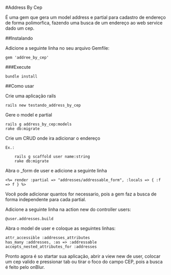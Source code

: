 #Address By Cep

É uma gem que gera um model address e partial para cadastro de endereço de forma polimorfica, fazendo uma busca de um endereço ao web service dado um cep.

##Instalando

Adicione a seguinte linha no seu arquivo Gemfile:

	gem 'addree_by_cep'

###Execute

	bundle install

##Como usar

Crie uma aplicação rails

	rails new testando_address_by_cep

Gere o model e partial

	rails g address_by_cep:models
	rake db:migrate

Crie um CRUD onde ira adicionar o endereço

	Ex.: 

		rails g scaffold user name:string
		rake db:migrate

Abra o _form de user e adicione a seguinte linha

	<%= render :partial => "addresses/addressable_form", :locals => { :f => f } %>

Você pode adicionar quantos for necessario, pois a gem faz a busca de forma independente para cada partial.

Adicione a seguinte linha na action new do controller users:

	@user.addresses.build

Abra o model de user e coloque as seguintes linhas:

	attr_accessible :addresses_attributes
	has_many :addresses, :as => :addressable
	accepts_nested_attributes_for :addresses

Pronto agora é so startar sua aplicação, abrir a view new de user, colocar um cep valido e pressionar tab ou tirar o foco do campo CEP, pois a busca é feito pelo onBlur.